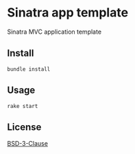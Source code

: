 # Sinatra app template

Sinatra MVC application template


## Install

    bundle install


## Usage

    rake start


## License

[BSD-3-Clause](LICENSE)
